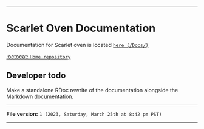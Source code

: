 
***

# Scarlet Oven Documentation

Documentation for Scarlet oven is located [`here (/Docs/)`](/Docs/)

[:octocat: `Home repository`](https://github.com/seanpm2001/Scarlet-Oven/)

## Developer todo

Make a standalone RDoc rewrite of the documentation alongside the Markdown documentation.

***

**File version:** `1 (2023, Saturday, March 25th at 8:42 pm PST)`

***
